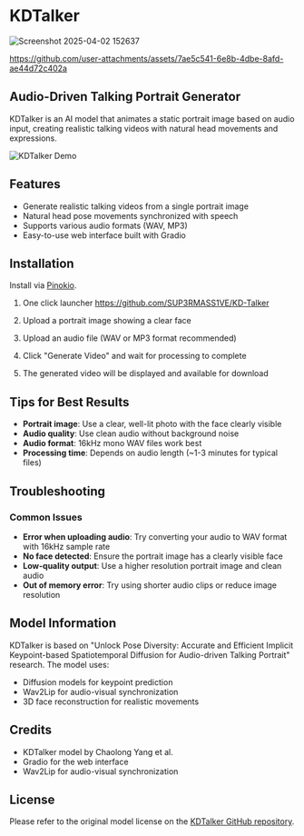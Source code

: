# KDTalker
![Screenshot 2025-04-02 152637](https://github.com/user-attachments/assets/3814b74a-a1d6-4354-9961-371dc94a5a60)


https://github.com/user-attachments/assets/7ae5c541-6e8b-4dbe-8afd-ae44d72c402a


## Audio-Driven Talking Portrait Generator

KDTalker is an AI model that animates a static portrait image based on audio input, creating realistic talking videos with natural head movements and expressions.

![KDTalker Demo](https://raw.githubusercontent.com/ChaolongYang/KDTalker/main/assets/demo.gif)

## Features

- Generate realistic talking videos from a single portrait image
- Natural head pose movements synchronized with speech
- Supports various audio formats (WAV, MP3)
- Easy-to-use web interface built with Gradio

## Installation
Install via [Pinokio](https://pinokio.computer).

1. One click launcher https://github.com/SUP3RMASS1VE/KD-Talker

2. Upload a portrait image showing a clear face

3. Upload an audio file (WAV or MP3 format recommended)

4. Click "Generate Video" and wait for processing to complete

5. The generated video will be displayed and available for download

## Tips for Best Results

- **Portrait image**: Use a clear, well-lit photo with the face clearly visible
- **Audio quality**: Use clean audio without background noise
- **Audio format**: 16kHz mono WAV files work best
- **Processing time**: Depends on audio length (~1-3 minutes for typical files)

## Troubleshooting

### Common Issues

- **Error when uploading audio**: Try converting your audio to WAV format with 16kHz sample rate
- **No face detected**: Ensure the portrait image has a clearly visible face
- **Low-quality output**: Use a higher resolution portrait image and clean audio
- **Out of memory error**: Try using shorter audio clips or reduce image resolution

## Model Information

KDTalker is based on "Unlock Pose Diversity: Accurate and Efficient Implicit Keypoint-based Spatiotemporal Diffusion for Audio-driven Talking Portrait" research. The model uses:

- Diffusion models for keypoint prediction
- Wav2Lip for audio-visual synchronization
- 3D face reconstruction for realistic movements

## Credits

- KDTalker model by Chaolong Yang et al.
- Gradio for the web interface
- Wav2Lip for audio-visual synchronization

## License

Please refer to the original model license on the [KDTalker GitHub repository](https://github.com/Chaolong/KDTalker). 
